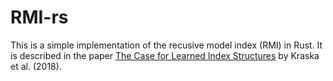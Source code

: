 # RMI-rs

This is a simple implementation of the recusive model index (RMI) in Rust. It is described in the paper [The Case for Learned Index Structures](https://arxiv.org/abs/1712.01208) by Kraska et al. (2018).